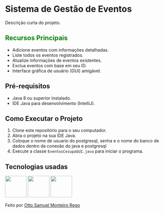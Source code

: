 # Sistema de Gestão de Eventos

Descrição curta do projeto.

## <div style="color: green">Recursos Principais</div>

- Adicione eventos com informações detalhadas.
- Liste todos os eventos registrados.
- Atualize informações de eventos existentes.
- Exclua eventos com base em seu ID.
- Interface gráfica de usuário (GUI) amigável.

## Pré-requisitos

- Java 8 ou superior instalado.
- IDE Java para desenvolvimento (IntelliJ).

## Como Executar o Projeto

1. Clone este repositório para o seu computador.
2. Abra o projeto na sua IDE Java.
3. Coloque o nome de usuario do postgresql, senha e o nome do banco de dados dentro da conexão do java e postgresql
4. Execute a classe `EventosCesupaGUI.java` para iniciar o programa.

## Tecnologias usadas
<img width= '70' height='70' src="https://cdn.jsdelivr.net/gh/devicons/devicon/icons/java/java-original.svg" />
<img width= '70' height='70' src="https://cdn.jsdelivr.net/gh/devicons/devicon/icons/postgresql/postgresql-plain.svg" />
<img width= '70' height='70' src="https://cdn.jsdelivr.net/gh/devicons/devicon/icons/intellij/intellij-plain.svg" />


Feito por [Otto Samuel Monteiro Rego](https://github.com/ottosamuel01)
